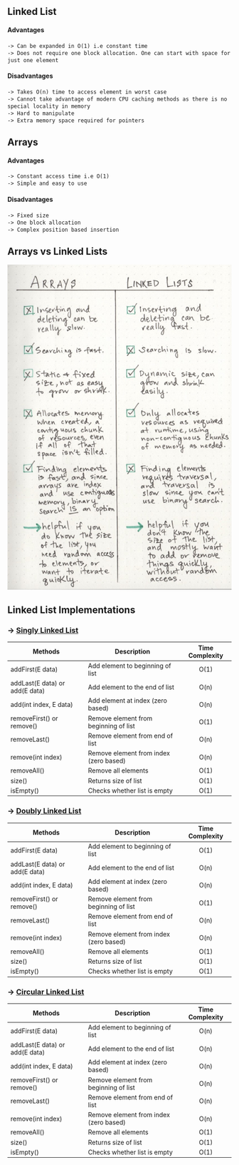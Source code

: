 ## Linked List

#### Advantages
```
-> Can be expanded in O(1) i.e constant time 
-> Does not require one block allocation. One can start with space for just one element
```

#### Disadvantages
```
-> Takes O(n) time to access element in worst case
-> Cannot take advantage of modern CPU caching methods as there is no special locality in memory
-> Hard to manipulate
-> Extra memory space required for pointers
```


## Arrays

#### Advantages
```
-> Constant access time i.e O(1)
-> Simple and easy to use
```

#### Disadvantages
```
-> Fixed size
-> One block allocation
-> Complex position based insertion
```

## Arrays vs Linked Lists
<img src="./linked-lists-vs-arrays.jpeg">

## Linked List Implementations

### -> [Singly Linked List](LinkedList.java)

Methods | Description | Time Complexity
--- | --- |:---:|
addFirst(E data)                | Add element to beginning of list  | O(1)     
addLast(E data) or add(E data)  | Add element to the end of list    | O(n)
add(int index, E data)          | Add element at index (zero based) | O(n)     
removeFirst() or remove()       | Remove element from beginning of list | O(1)
removeLast()                    | Remove element from end of list   | O(n)
remove(int index)               | Remove element from index (zero based) | O(n)
removeAll()                     | Remove all elements               | O(1)
size()                          | Returns size of list              | O(1)
isEmpty()                       | Checks whether list is empty      | O(1)


### -> [Doubly Linked List](DoublyLinkedList.java)

Methods | Description | Time Complexity
--- | --- | :---:
addFirst(E data)                | Add element to beginning of list  | O(1)     
addLast(E data) or add(E data)  | Add element to the end of list    | O(n)
add(int index, E data)          | Add element at index (zero based) | O(n)     
removeFirst() or remove()       | Remove element from beginning of list | O(1)
removeLast()                    | Remove element from end of list   | O(n)
remove(int index)               | Remove element from index (zero based) | O(n)
removeAll()                     | Remove all elements               | O(1)
size()                          | Returns size of list              | O(1)
isEmpty()                       | Checks whether list is empty      | O(1)


### -> [Circular Linked List](CircularLinkedList.java)

Methods | Description | Time Complexity
--- | --- | :---:
addFirst(E data)                | Add element to beginning of list  | O(n)     
addLast(E data) or add(E data)  | Add element to the end of list    | O(n)
add(int index, E data)          | Add element at index (zero based) | O(n)     
removeFirst() or remove()       | Remove element from beginning of list | O(n)
removeLast()                    | Remove element from end of list   | O(n)
remove(int index)               | Remove element from index (zero based) | O(n)
removeAll()                     | Remove all elements               | O(1)
size()                          | Returns size of list              | O(1)
isEmpty()                       | Checks whether list is empty      | O(1)
